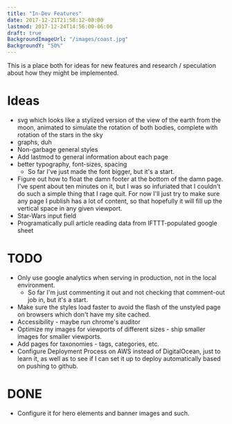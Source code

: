 ```yaml
---
title: "In-Dev Features"
date: 2017-12-21T21:58:12-08:00
lastmod: 2017-12-24T14:56:00-06:00
draft: true
BackgroundImageUrl: "/images/coast.jpg"
BackgroundY: "50%"
---
```


This is a place both for ideas for new features and research / speculation about how they might be implemented.

# Ideas

* svg which looks like a stylized version of the view of the earth from the moon, animated to simulate the rotation of both bodies, complete with rotation of the stars in the sky
* graphs, duh
* Non-garbage general styles
* Add lastmod to general information about each page
* better typography, font-sizes, spacing
    * So far I've just made the font bigger, but it's a start.
* Figure out how to float the damn footer at the bottom of the damn page. I've spent about ten minutes on it, but I was so infuriated that I couldn't do such a simple thing that I rage quit. For now I'll just try to make sure any page I publish has a lot of content, so that hopefully it will fill up the vertical space in any given viewport. 
* Star-Wars input field
* Programatically pull article reading data from IFTTT-populated google sheet

# TODO

* Only use google analytics when serving in production, not in the local environment. 
    * So far I'm just commenting it out and not checking that comment-out job in, but it's a start.
* Make sure the styles load faster to avoid the flash of the unstyled page on browsers which don't have my site cached.
* Accessibility - maybe run chrome's auditor
* Optimize my images for viewports of different sizes - ship smaller images for smaller viewports.
* Add pages for taxonomies - tags, categories, etc.
* Configure Deployment Process on AWS instead of DigitalOcean, just to learn it, as well as to see if I can set it up to deploy automatically based on pushing to github.

# DONE

* Configure it for hero elements and banner images and such. 
